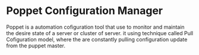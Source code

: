# Poppet Configuration Manager
Poppet is a automation cofiguration tool that use to monitor and maintain the desire state of a server or cluster of server. it using technique called Pull Cofiguration model, where the are constantly pulling configuration update from the puppet master.

